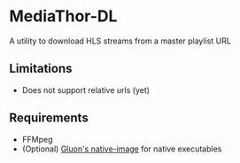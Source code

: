 # MediaThor-DL

A utility to download HLS streams from a master playlist URL

## Limitations
* Does not support relative urls (yet)

## Requirements
* FFMpeg
* (Optional) [Gluon's native-image](https://github.com/gluonhq/graal/releases/latest) for native executables